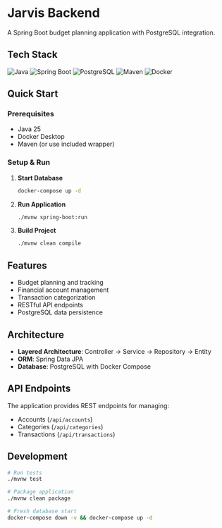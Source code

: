 # Jarvis Backend

A Spring Boot budget planning application with PostgreSQL integration.

## Tech Stack

![Java](https://img.shields.io/badge/Java-25-orange?style=flat-square&logo=openjdk)
![Spring Boot](https://img.shields.io/badge/Spring%20Boot-3.5.6-brightgreen?style=flat-square&logo=spring)
![PostgreSQL](https://img.shields.io/badge/PostgreSQL-16-blue?style=flat-square&logo=postgresql)
![Maven](https://img.shields.io/badge/Maven-3.8+-red?style=flat-square&logo=apache-maven)
![Docker](https://img.shields.io/badge/Docker-Compose-blue?style=flat-square&logo=docker)

## Quick Start

### Prerequisites
- Java 25
- Docker Desktop
- Maven (or use included wrapper)

### Setup & Run

1. **Start Database**
   ```bash
   docker-compose up -d
   ```

2. **Run Application**
   ```bash
   ./mvnw spring-boot:run
   ```

3. **Build Project**
   ```bash
   ./mvnw clean compile
   ```

## Features

- Budget planning and tracking
- Financial account management
- Transaction categorization
- RESTful API endpoints
- PostgreSQL data persistence

## Architecture

- **Layered Architecture**: Controller → Service → Repository → Entity
- **ORM**: Spring Data JPA
- **Database**: PostgreSQL with Docker Compose

## API Endpoints

The application provides REST endpoints for managing:
- Accounts (`/api/accounts`)
- Categories (`/api/categories`)
- Transactions (`/api/transactions`)

## Development

```bash
# Run tests
./mvnw test

# Package application
./mvnw clean package

# Fresh database start
docker-compose down -v && docker-compose up -d
```
